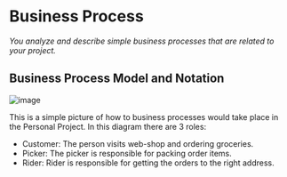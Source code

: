 # Business Process
*You analyze and describe simple business processes that are related to your project.*

##  Business Process Model and Notation
![image](https://github.com/Otrigos/Portfolio_S3_ArtjomsF/assets/92020227/d1c2e3e5-6403-4cc2-a337-1c3550011bf0)

This is a simple picture of how to business processes would take place in the Personal Project.
In this diagram there are 3 roles:
- Customer: The person visits web-shop and ordering groceries.
- Picker: The picker is responsible for packing order items.
- Rider: Rider is responsible for getting the orders to the right address. 
